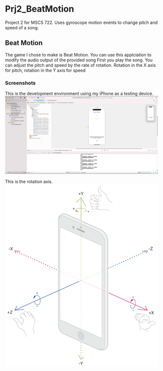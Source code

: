 # Prj2_BeatMotion
Project 2 for MSCS 722. Uses gyroscope motion events to change pitch and speed of a song.

## Beat Motion
The game I chose to make is Beat Motion. You can use this applciation to modify the audio output of the provided song
First you play the song. You can adjust the pitch and speed by the rate of rotation. Rotation in the X axis for pitch, rotation in the Y axis for speed

### Screenshots
This is the development environment using my iPhone as a testing device.
![Image](BeatMotionXCode.png)

This is the rotation axis.
![Image](beatmotion.png)
